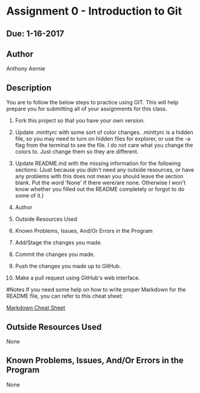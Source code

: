 # Assignment 0 - Introduction to Git
## Due: 1-16-2017

## Author

Anthony Aernie

## Description

You are to follow the below steps to practice using GIT. This will help prepare you for submitting all of your assignments for this class.

1. Fork this project so that you have your own version.

2. Update .minttyrc with some sort of color changes. .minttyrc is a hidden file, so you may need to turn on hidden files for explorer, or use the -a flag from the terminal to see the file. I do not care what you change the colors to. Just change them so they are different.

3. Update README.md with the missing information for the following sections: (Just because you didn't need any outside resources, or have any problems with this does not mean you should leave the section blank. Put the word 'None' if there were/are none. Otherwise I won't know whether you filled out the README completely or forgot to do some of it.)

  1. Author
  2. Outside Resources Used
  3. Known Problems, Issues, And/Or Errors in the Program

4. Add/Stage the changes you made.

5. Commit the changes you made.

6. Push the changes you made up to GitHub.

7. Make a pull request using GitHub's web interface.

#Notes
If you need some help on how to write proper Markdown for the README file, you can refer to this cheat sheet:

[Markdown Cheat Sheet](https://github.com/adam-p/markdown-here/wiki/Markdown-Cheatsheet)

## Outside Resources Used

None

## Known Problems, Issues, And/Or Errors in the Program

None
